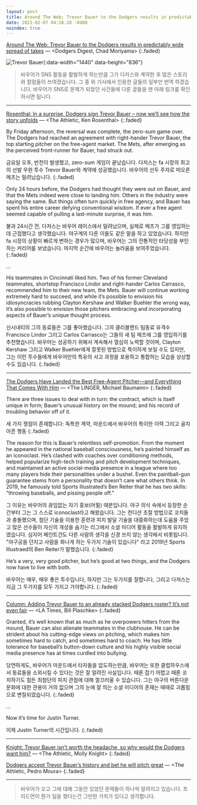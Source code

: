 ```yaml
---
layout: post
title: Around The Web; Trevor Bauer to the Dodgers results in predictably wide spread of takes
date: 2021-02-07 04:28:28 -0400
noindex: true
---
```


[Around The Web: Trevor Bauer to the Dodgers results in predictably wide spread of takes](http://dodgersdigest.com/2021/02/06/around-the-web-trevor-bauer-to-the-dodgers-results-in-predictably-wide-spread-of-takes/) &mdash; <Dodgers Digest, Chad Moriyama>
{:.faded}

![Trevor Bauer](http://dodgersdigest.com/wp-content/uploads/2021/02/TrevorBauerDodgersVideo.png){:data-width="1440" data-height="836"}

> 바우어가 SNS 활동을 활발하게 하는만큼 그가 다저스와 계약한 후 많은 스토리와 칼럼들이 쓰여졌습니다. 그 중 위 기사에서 인용한 글들의 일부만 번역 하겠습니다. 바우어가 SNS로 문제가 되었던 사건들에 다룬 글들을 맨 아래 링크를 확인하시면 됩니다.

---

[Rosenthal: In a surprise, Dodgers sign Trevor Bauer – now we’ll see how the story unfolds](https://theathletic.com/2370899/2021/02/05/rosenthal-in-a-surprise-dodgers-sign-bauer-now-well-see-how-the-story-unfolds/) &mdash; <The Athletic, Ken Rosenthal>
{:.faded}

By Friday afternoon, the reversal was complete, the zero-sum game over. The Dodgers had reached an agreement with right-hander Trevor Bauer, the top starting pitcher on the free-agent market. The Mets, after emerging as the perceived front-runner for Bauer, had struck out.

금요일 오후, 반전이 발생했고, zero-sum 게임이 끝났습니다. 다저스는 fa 시장의 최고의 선발 우완 투수 Trevor Bauer와 계약에 성공했습니다. 바우어의 선두 주자로 떠오른 메츠는 밀려났습니다.
{:.faded}

Only 24 hours before, the Dodgers had thought they were out on Bauer, and that the Mets indeed were close to landing him. Others in the industry were saying the same. But things often turn quickly in free agency, and Bauer has spent his entire career defying conventional wisdom. If ever a free agent seemed capable of pulling a last-minute surprise, it was him.

불과 24시간 전, 다저스는 바우어 레이스에서 밀려났으며, 실제로 메츠가 그를 영입하는데 근접했다고 생각했습니다. 야구계의 다른 이들도 같은 말을 하고 있었습니다. 하지만 fa 시장의 상황이 빠르게 변하는 경우가 많으며, 바우어는 그의 전통적인 타당성을 부인하는 커리어를 보냈습니다. 마지막 순간에 바우어는 놀라움을 보여주었습니다.
{:.faded}

...

His teammates in Cincinnati liked him. Two of his former Cleveland teammates, shortstop Francisco Lindor and right-hander Carlos Carrasco, recommended him to their new team, the Mets. Bauer will continue working extremely hard to succeed, and while it’s possible to envision his idiosyncracies rubbing Clayton Kershaw and Walker Buehler the wrong way, it’s also possible to envision those pitchers embracing and incorporating aspects of Bauer’s unique thought process.

신시내티의 그의 동료들은 그를 좋아했습니다. 그의 클리블랜드 팀동료 유격수 Francisco Lindor 그리고 Carlos Carrasco는 그들의 새 팀 메츠에 그를 영입하기를 추천했습니다. 바우어는 성공하기 위해서 계속해서 열심히 노력할 것이며, Clayton Kershaw 그리고 Walker Buehler에게 잘못된 방법으로 특이하게 보일 수도 있지만, 그는 이런 투수들에게 바우어만의 특유의 사고 과정을 포용하고 통합하는 모습을 상상할 수도 있습니다.
{:.faded}

---

[The Dodgers Have Landed the Best Free-Agent Pitcher—and Everything That Comes With Him](https://www.theringer.com/2021/2/5/22269056/dodgers-trevor-bauer-signing) &mdash; <The LINGER, Michael Baumann>
{:.faded}

There are three issues to deal with in turn: the contract, which is itself unique in form; Bauer’s unusual history on the mound; and his record of troubling behavior off of it.

세 가지 쟁점이 존재합니다: 독특한 계약, 마운드에서 바우어의 특이한 이력 그리고 골치 아픈 행동
{:.faded}

The reason for this is Bauer’s relentless self-promotion. From the moment he appeared in the national baseball consciousness, he’s painted himself as an iconoclast. He’s clashed with coaches over conditioning methods, helped popularize high-tech training and pitch development techniques, and maintained an active social-media presence in a league where too many players hide their personalities under a bushel. Even the paintball-gun guarantee stems from a personality that doesn’t care what others think. In 2019, he famously told Sports Illustrated’s Ben Reiter that he has two skills: “throwing baseballs, and pissing people off.”

그 이유는 바우어의 끊임없는 자기 홍보(어필) 때문입니다. 야구 의식 속에서 등장한 순간부터 그는 그 스스로 iconoclast라고 해왔습니다. 그는 컨디션 조절 방법으로 코치들과 충돌했으며, 첨단 기술을 이용한 훈련과 피치 발달 기술을 대중화하는데 도움을 주었고 많은 선수들이 자신의 개성을 숨기는 리그에서 소셜 미디어 활동을 활발하게 유지하였습니다. 심지어 페인트건도 다른 사람의 생각을 신경 쓰지 않는 생각에서 비롯됩니다. "야구공을 던지고 사람을 화나게 하는 두가지 기술이 있습니다" 라고 2019년 Sports Illustraed의 Ben Reiter가 말했습니다.
{:.faded}

He’s a very, very good pitcher, but he’s good at two things, and the Dodgers now have to live with both.

바우어는 매우, 매우 좋은 투수입니다, 하지만 그는 두가지를 잘합니다, 그리고 다저스는 지금 그 두가지를 모두 가지고 가야합니다.
{:.faded}

---

[Column: Adding Trevor Bauer to an already stacked Dodgers roster? It’s not even fair](https://www.latimes.com/sports/dodgers/story/2021-02-05/adding-trevor-bauer-to-stacked-dodgers-roster-is-unfair) &mdash; <LA Times, Bill Plaschke>
{:.faded}

Granted, it’s well known that as much as he overpowers hitters from the mound, Bauer can also alienate teammates in the clubhouse. He can be strident about his cutting-edge views on pitching, which makes him sometimes hard to catch, and sometimes hard to coach. He has little tolerance for baseball’s button-down culture and his highly visible social media presence has at times curdled into bullying.

당연하게도, 바우어가 마운드에서 타자들을 압도하는만큼, 바우어는 또한 클럽하우스에서 동료들을 소외시킬 수 있다는 것은 잘 알려진 사실입니다. 때론 잡기 어렵고 때론 코치하기도 힘든 최첨단의 피치 관점에 대해 껄끄러울 수 있습니다. 그는 야구의 버튼다운 문화에 대한 관용이 거의 없으며 그의 눈에 잘 띄는 소셜 미디어의 존재는 때때로 괴롭힘으로 변질되었습니다.
{:.faded}

...

Now it’s time for Justin Turner.

이제 Justin Turner의 시간입니다.
{:.faded}

---

[Knight: Trevor Bauer isn’t worth the headache, so why would the Dodgers want him?](https://theathletic.com/2370865/2021/02/06/dodgers-trevor-bauer-clubhouse-problem/) &mdash; <The Athletic, Molly Knight>
{:.faded}

[Dodgers accept Trevor Bauer’s history and bet he will pitch great](https://theathletic.com/2370891/2021/02/05/dodgers-trevor-bauer-contract/) &mdash; <The Athletic, Pedro Moura>
{:.faded}

---

> 바우어가 오고 그에 대해 그동안 있었던 문제들이 하나씩 알려지고 있습니다. 프리드먼이 뭔가 일을 했다는건 그만한 가치가 있다고 생각합니다.
